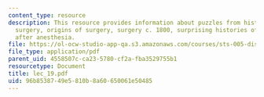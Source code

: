 ```yaml
---
content_type: resource
description: This resource provides information about puzzles from history of psychiatric
  surgery, origins of surgery, surgery c. 1800, surprising histories of anesthesia,  surgery
  after anesthesia.
file: https://ol-ocw-studio-app-qa.s3.amazonaws.com/courses/sts-005-disease-and-society-in-america-fall-2005/96b8538749e5810b8a60650061e50485_lec_19.pdf
file_type: application/pdf
parent_uid: 4558507c-ca23-5780-cf2a-fba3529755b1
resourcetype: Document
title: lec_19.pdf
uid: 96b85387-49e5-810b-8a60-650061e50485
---
```

